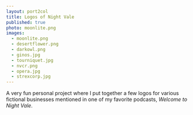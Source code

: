 ```yaml
---
layout: port2col
title: Logos of Night Vale
published: true
photo: moonlite.png
images: 
  - moonlite.png
  - desertflower.png
  - darkowl.png
  - ginos.jpg
  - tourniquet.jpg
  - nvcr.png
  - opera.jpg
  - strexcorp.jpg
---
```




A very fun personal project where I put together a few logos for various fictional businesses mentioned in one of my favorite podcasts, _Welcome to Night Vale_.
